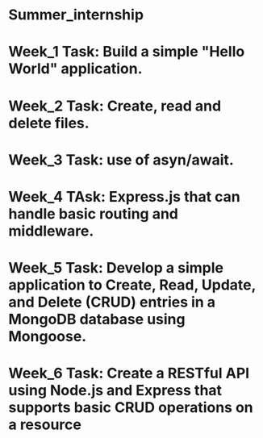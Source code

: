 # Summer_internship
# Week_1 Task: Build a simple "Hello World" application.
# Week_2 Task: Create, read and delete files.
# Week_3 Task: use of asyn/await.
# Week_4 TAsk: Express.js that can handle basic routing and middleware.
# Week_5 Task: Develop a simple application to Create, Read, Update, and Delete (CRUD) entries in a MongoDB database using Mongoose.
# Week_6 Task: Create a RESTful API using Node.js and Express that supports basic CRUD operations on a resource